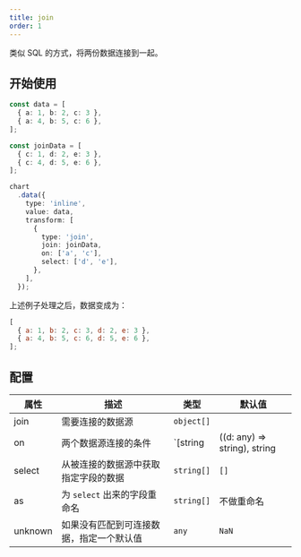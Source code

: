 ```yaml
---
title: join
order: 1
---
```


类似 SQL 的方式，将两份数据连接到一起。

## 开始使用

```ts
const data = [
  { a: 1, b: 2, c: 3 },
  { a: 4, b: 5, c: 6 },
];

const joinData = [
  { c: 1, d: 2, e: 3 },
  { c: 4, d: 5, e: 6 },
];

chart
  .data({
    type: 'inline',
    value: data,
    transform: [
      {
        type: 'join',
        join: joinData,
        on: ['a', 'c'],
        select: ['d', 'e'],
      },
    ],
  });
```

上述例子处理之后，数据变成为：

```js
[
  { a: 1, b: 2, c: 3, d: 2, e: 3 },
  { a: 4, b: 5, c: 6, d: 5, e: 6 },
];
```

## 配置

| 属性 | 描述 | 类型 | 默认值|
| -------------| ----------------------------------------------------------- | -------------------------------| --------------------|
| join         |  需要连接的数据源                                              | `object[]`                     |                     |
| on           |  两个数据源连接的条件                                           | `[string | ((d: any) => string), string | ((d: any) => string)]`  |                     |
| select       |  从被连接的数据源中获取指定字段的数据                              | `string[]`                    | `[]`                |
| as           |  为 `select` 出来的字段重命名                                   | `string[]`                    | 不做重命名            |
| unknown      |  如果没有匹配到可连接数据，指定一个默认值                           | `any`                         | `NaN`               |
